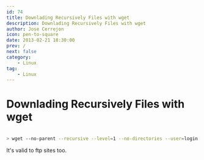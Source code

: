 ```yaml
---
id: 74
title: Downlading Recursively Files with wget
description: Downlading Recursively Files with wget
author: Jose Cerrejon
icon: pen-to-square
date: 2013-02-21 18:30:00
prev: /
next: false
category:
    - Linux
tag:
    - Linux
---
```


# Downlading Recursively Files with wget

```bash

> wget --no-parent --recursive --level=1 --no-directories --user=login --password=pass https://myftpsite.com/

```

It's valid to ftp sites too.

